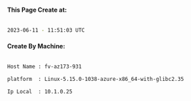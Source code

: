 
   
#### This Page Create at:

```bash

2023-06-11 - 11:51:03 UTC

```

#### Create By Machine:

```bash

Host Name : fv-az173-931

platform  : Linux-5.15.0-1038-azure-x86_64-with-glibc2.35

Ip Local  : 10.1.0.25

```

